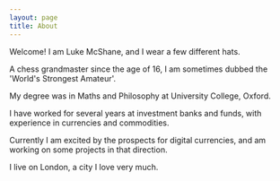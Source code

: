 ```yaml
---
layout: page
title: About
---
```


Welcome! I am Luke McShane, and I wear a few different hats.

A chess grandmaster since the age of 16, I am sometimes dubbed the 'World's Strongest Amateur'.	

My degree was in Maths and Philosophy at University College, Oxford.

I have worked for several years at investment banks and funds, with experience in currencies and commodities. 

Currently I am excited by the prospects for digital currencies, and am working on some projects in that direction.  

I live on London, a city I love very much.


